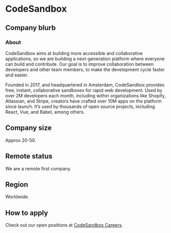 # CodeSandbox

## Company blurb

### About

CodeSandbox aims at building more accessible and collaborative applications, so we are building a next-generation platform where everyone can build and contribute. Our goal is to improve collaboration between developers and other team members, to make the development cycle faster and easier.

Founded in 2017, and headquartered in Amsterdam, CodeSandbox provides free, instant, collaborative sandboxes for rapid web development. Used by over 2M developers each month, including within organizations like Shopify, Atlassian, and Stripe, creators have crafted over 10M apps on the platform since launch. It’s used by thousands of open source projects, including React, Vue, and Babel, among others.

## Company size

Approx 20-50.

## Remote status

We are a remote first company.

## Region

Worldwide.

## How to apply

Check out our open positions at [CodeSandbox Careers](https://codesandbox.io/jobs).
